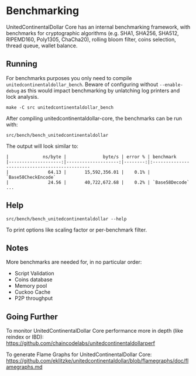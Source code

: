 Benchmarking
============

UnitedContinentalDollar Core has an internal benchmarking framework, with benchmarks
for cryptographic algorithms (e.g. SHA1, SHA256, SHA512, RIPEMD160, Poly1305, ChaCha20), rolling bloom filter, coins selection,
thread queue, wallet balance.

Running
---------------------

For benchmarks purposes you only need to compile `unitedcontinentaldollar_bench`. Beware of configuring without `--enable-debug` as this would impact
benchmarking by unlatching log printers and lock analysis.

    make -C src unitedcontinentaldollar_bench

After compiling unitedcontinentaldollar-core, the benchmarks can be run with:

    src/bench/bench_unitedcontinentaldollar

The output will look similar to:
```
|             ns/byte |              byte/s | error % | benchmark
|--------------------:|--------------------:|--------:|:----------------------------------------------
|               64.13 |       15,592,356.01 |    0.1% | `Base58CheckEncode`
|               24.56 |       40,722,672.68 |    0.2% | `Base58Decode`
...
```

Help
---------------------

    src/bench/bench_unitedcontinentaldollar --help

To print options like scaling factor or per-benchmark filter.

Notes
---------------------
More benchmarks are needed for, in no particular order:
- Script Validation
- Coins database
- Memory pool
- Cuckoo Cache
- P2P throughput

Going Further
--------------------

To monitor UnitedContinentalDollar Core performance more in depth (like reindex or IBD): https://github.com/chaincodelabs/unitedcontinentaldollarperf

To generate Flame Graphs for UnitedContinentalDollar Core: https://github.com/eklitzke/unitedcontinentaldollar/blob/flamegraphs/doc/flamegraphs.md
